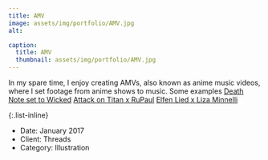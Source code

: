 ```yaml
---
title: AMV
image: assets/img/portfolio/AMV.jpg
alt:

caption:
  title: AMV
  thumbnail: assets/img/portfolio/AMV.jpg
---
```

In my spare time, I enjoy creating AMVs, also known as anime music videos, where I set footage from anime shows to music. Some examples
[Death Note set to Wicked](https://youtu.be/znFvXteROus)
[Attack on Titan x RuPaul](https://youtu.be/ymaqzHauEV0)
[Elfen Lied x Liza Minnelli](https://youtu.be/PtvhcLApV9Y)


{:.list-inline}
- Date: January 2017
- Client: Threads
- Category: Illustration
